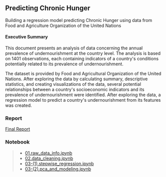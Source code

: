 ## Predicting Chronic Hunger
 Building a regression model predicting Chronic Hunger using data from Food and Agriculture Organization of the United Nations


#### Executive Summary
This document presents an analysis of data concerning the annual prevalence of undernourishment at the country level. The analysis is based on 1401 observations, each containing indicators of a country's conditions potentially related to its prevalence of undernourishment.

The dataset is provided by Food and Agricultural Organization of the United Nations. After exploring the data by calculating summary, descriptive statistics, and creating visualizations of the data, several potential relationships between a country's socioeconomic indicators and its prevalence of undernourishment were identified. After exploring the data, a regression model to predict a country's undernourishment from its features was created.


### Report
[Final Report](https://github.com/jackpork0702/Predicting-Chronic-Hunger/blob/master/Predicting%20Chronic%20Hunger(final).pdf)

### Notebook
>* [01.raw_data_info.ipynb](https://github.com/jackpork0702/Predicting-Chronic-Hunger/blob/master/report/01.raw_data_info.ipynb)
>* [02.data_cleaning.ipynb](https://github.com/jackpork0702/Predicting-Chronic-Hunger/blob/master/report/02.data_cleaning.ipynb)
>* [03-(1).stepwise_regression.ipynb](https://github.com/jackpork0702/Predicting-Chronic-Hunger/blob/master/report/03-(1).stepwise_regression.ipynb)
>* [03-(2).pca_and_modeling.ipynb](https://github.com/jackpork0702/Predicting-Chronic-Hunger/blob/master/report/03-(2).pca_and_modeling.ipynb) 	
